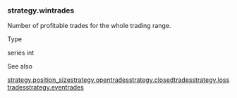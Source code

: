 ### strategy.wintrades

Number of profitable trades for the whole trading range.

Type

series int

See also

[strategy.position\_size](#var_strategy.position_size)[strategy.opentrades](#var_strategy.opentrades)[strategy.closedtrades](#var_strategy.closedtrades)[strategy.losstrades](#var_strategy.losstrades)[strategy.eventrades](#var_strategy.eventrades)
